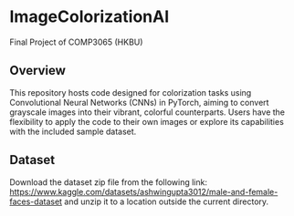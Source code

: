 # ImageColorizationAI
Final Project of COMP3065 (HKBU)

## Overview

This repository hosts code designed for colorization tasks using Convolutional Neural Networks (CNNs) in PyTorch, aiming to convert grayscale images into their vibrant, colorful counterparts. Users have the flexibility to apply the code to their own images or explore its capabilities with the included sample dataset.

## Dataset

Download the dataset zip file from the following link: https://www.kaggle.com/datasets/ashwingupta3012/male-and-female-faces-dataset and unzip it to a location outside the current directory. 




